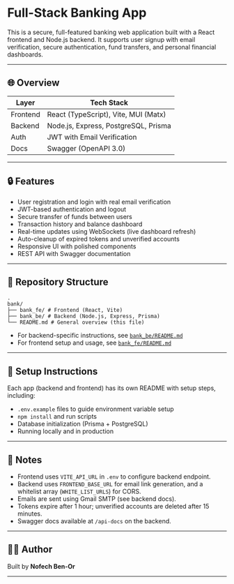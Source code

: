 # Full-Stack Banking App

This is a secure, full-featured banking web application built with a React frontend and Node.js backend. It supports user signup with email verification, secure authentication, fund transfers, and personal financial dashboards.

---

## 🌐 Overview

| Layer    | Tech Stack                           |
|----------|--------------------------------------|
| Frontend | React (TypeScript), Vite, MUI (Matx) |
| Backend  | Node.js, Express, PostgreSQL, Prisma |
| Auth     | JWT with Email Verification          |
| Docs     | Swagger (OpenAPI 3.0)                |

---

## 🔒 Features

- User registration and login with real email verification
- JWT-based authentication and logout
- Secure transfer of funds between users
- Transaction history and balance dashboard
- Real-time updates using WebSockets (live dashboard refresh)
- Auto-cleanup of expired tokens and unverified accounts
- Responsive UI with polished components
- REST API with Swagger documentation

---

## 📂 Repository Structure

```
.
bank/
├── bank_fe/ # Frontend (React, Vite)
├── bank_be/ # Backend (Node.js, Express, Prisma)
└── README.md # General overview (this file)
```

- For backend-specific instructions, see [`bank_be/README.md`](./bank_be/README.md)
- For frontend setup and usage, see [`bank_fe/README.md`](./bank_fe/README.md)

---

## 🔧 Setup Instructions

Each app (backend and frontend) has its own README with setup steps, including:

- `.env.example` files to guide environment variable setup
- `npm install` and run scripts
- Database initialization (Prisma + PostgreSQL)
- Running locally and in production

---

## 📌 Notes

- Frontend uses `VITE_API_URL` in `.env` to configure backend endpoint.
- Backend uses `FRONTEND_BASE_URL` for email link generation, and a whitelist array (`WHITE_LIST_URLS`) for CORS.
- Emails are sent using Gmail SMTP (see backend docs).
- Tokens expire after 1 hour; unverified accounts are deleted after 15 minutes.
- Swagger docs available at `/api-docs` on the backend.

---

## 👨‍💻 Author

Built by **Nofech Ben-Or**

---

